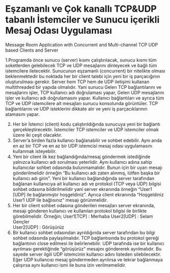 # Eşzamanlı ve Çok kanallı TCP&UDP tabanlı İstemciler ve Sunucu içerikli Mesaj Odası Uygulaması 
Message Room Application with Concurrent and Multi-channel TCP UDP based Clients and Server

1.Programda önce sunucu (server) kısmı çalıştırılacak, sunucu kısmı tüm soketlerden gelebilecek TCP ve UDP mesajlarını dinleyecek ve bağlı tüm istemcilere iletecektir. Sunucunun eşzamanlı (concurrent) bir nitelikte olması beklenmektedir bu noktada her bir client talebi için yeni bir iş parçacığının oluşturulması gerekir. Server hem TCP hem de UDP iletişimi kullanan multithreaded bir yapıda olmalıdır.  Yani sunucu Gelen TCP bağlantılarını ve mesajlarını işler, TCP kullanıcı adı doğrulaması yapar, Gelen UDP mesajlarını işler ve kullanıcı adı doğrulamasını yapar. Kullanıcı bağlantıları ve ayrıca tüm TCP ve UDP istemcilere ait mesajları sunucu konsolunda görüntüler. TCP bağlantılarını ve UDP isteklerini dikkate alır ve yeni iş parçacıklarının atamasını yapar. 

2. Her bir İstemci (client) kodu çalıştırıldığında sunucuya yeni bir bağlantı gerçekleştirecektir. İstemciler TCP istemciler ve UDP istemciler olmak üzere iki çeşit olacaktır.  
3. Server’a birden fazla kullanıcı bağlanabilir ve sohbet edebilir. Aynı anda en az bir TCP ve en az bir UDP istemcisi mesaj odası uygulamasını kullanmak isteyebilir.  
4. Yeni bir client ilk kez bağlandığında/mesaj göndermek istediğinde yalnızca kullanıcı adı sorulması yeterlidir. Aynı kullanıcı adına sahip kullanıcılar sohbet odasında bulunmamalıdır. Bunun için bir uyarı mesajı gönderilmelidir örneğin “Bu kullanıcı adı zaten alınmış, lütfen başka bir kullanıcı adı girin”. Yeni bir kullanıcı bağlandığında server tarafından bağlanan kullanıcıya ait kullanıcı adı ve protokol (TCP veya UDP) bilgisi sohbet odasına bildirilmelidir yani server ekranında örneğin “User1 [UDP] ile bağlanmıştır hoşgeldiniz”. Ayrıca client ekranında “Hoşgeldiniz User1 UDP ile bağlısınız” mesajı görünmelidir. 
5. Her bir client sohbet odasına gönderilen mesajları server ekranında, mesajı gönderen kullanıcı ve kullanılan protokol bilgisi ile birlikte görebilmelidir. Örneğin; 
User1[TCP] : Merhaba 
User2[UDP] : Selam Gençler  
User2[UDP] : Görüşürüz   
6. Bir kullanıcı sohbet odasından ayrıldığında server tarafından bu bilgi sohbet odasında paylaşılmalıdır. TCP bağlantısında bu protokol gereği bağlantının close edilmesi ile belirlenebilir. UDP tarafında ise bir kullanıcı ayrılması gerektiğinde “görüşürüz” mesajını göndererek ayrılmalıdır. Bu sayede server ilgili UDP istemcinin kullanıcı adını listeden silebilecektir. Eğer UDP kullancısı mesaj göndermeden ayrılırsa ve tekrar bağlanmaya çalışırsa aynı kullanıcı ismi ile buna izin verilmemelidir. 

